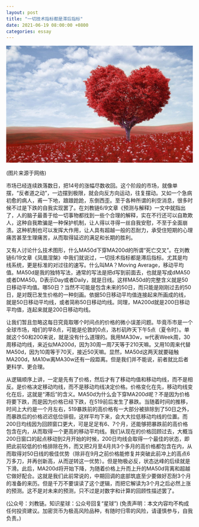 ```yaml
---
layout: post
title: "一切技术指标都是滞后指标"
date: 2021-06-19 08:00:00 +0800
categories: essay
---
```


![](/images/2021/20210619.jpg)

(图片来源于网络)

市场已经连续跌落数日，把14号的涨幅尽数收回。这个阶段的市场，就像单摆，“反者道之动”，一边摆到极限，就会向反方向运动，往复摆动。又如一个急病初愈的病人，甫一下地，踉踉跄跄，东倒西歪。至于各种所谓的利空消息，很多时候不过是下跌的自我实现罢了。在刘教链6/9文章《预测与解释》一文中就指出了，人的脑子最善于给一切事物都找到一些个合理的解释，实在不行还可以自欺欺人，这种自我欺骗是一种保护机制，让人得以寻得一丝自我安慰，不至于全面崩溃。这种机制也可以发挥大作用，让人具有超越一般的忍耐力，承受住短期的心理痛苦甚至生理痛苦，从而取得延迟的满足和长期的胜利。

又有人讨论什么技术图形，什么MA50d下穿MA200d的所谓“死亡交叉”。在刘教链6/19文章《凤凰涅槃》中我们就说过，一切技术指标都是滞后指标。尤其是均线系统，更是标准的对过往的速写。什么叫MA？Moving Average，移动平均值。MA50d是我的独特写法，通常的写法是把d写到前面去，也就是写成dMA50或者DMA50。D表示Day或者Daily，就是日线。这样MA50d的完整含义就是50日移动平均值。哪50日？当然不可能是包含未来的50日，而只能是刚刚过去的50日，是对既已发生价格的一种刻画。依据50日移动平均值连接起来所画成的线，就是50日移动平均线，或者简称50日移动均线。同理，MA200d就是200日移动平均值，连起来就是200日移动均线。

让我们暂且忽略这每日究竟取哪个时间点的价格的微小误差问题。毕竟币市是一个全球市场，咱们的早8点，可能是伦敦的0点，洛杉矶昨天下午5点（夏令时）。单就这个50和200来说，就是没有什么道理的。我用MA30w，w代表Week周，30周移动均线，来近似MA200d，因为30周一周7天等于210天嘛。又用10周来代替MA50d，因为10周等于70天，接近50天嘛。显然，MA50d这两天就要碰触MA200d，MA10w离MA30w还有一段距离。但是我们并不能说，前者就比后者更科学、更合理。

从逻辑顺序上讲，一定是先有了价格，然后才有了移动均值和移动均线，而不是相反。是价格决定移动均线，而不是移动均线决定价格。价格变化在先，移动均线变化在后，这就是“滞后”的含义。MA50d为什么会下穿MA200d呢？不是因为价格将要下跌，而是因为价格已经下跌，在519前后发生了暴跌。当随着时间的推移，时间上大约是一个月左右，519暴跌前的高价格有一大部分被排除到了50日之外，而暴跌后的价格迟迟低位徘徊，这样平均下来，会大大拉低移动均线的位置。而200日均线因为回顾窗口更大，可是足足有6、7个月，还能够把暴跌前的高价格包含在内，从而取得一个更高的移动平均线。我们从现在的价格回顾过去，大概当200日窗口的起点移动到2月开始的时候，200日均线会取得一个最佳的状态，即把此前较低的价格排除在外，而又把2月至4月共3个多月的高价格都包含在内，从而取得对50日线的极佳优势（除非在9月之前价格能修复并突破此前冲上的高点6万多刀，并再创新高，从而逆转这一优势）。但是物极必反，状态达峰的后续就是下滑。此后，MA200d将开始下降，为随着价格上升而上升的MA50d背离和超越它做好配合。这就是我们此前常说的，中期回调的底部筑底至少要做好忍耐3个月的准备的来历。但是千万不要误读了这个逻辑，而把它解读为3个月之后必然上涨的预测。这不是对未来的预测，只不过是对数字和计算的回顾性描述罢了。

(公众号：刘教链。知识星球：公众号回复“星球”)
(免责声明：本文内容均不构成任何投资建议。加密货币为极高风险品种，有随时归零的风险，请谨慎参与，自我负责。)
